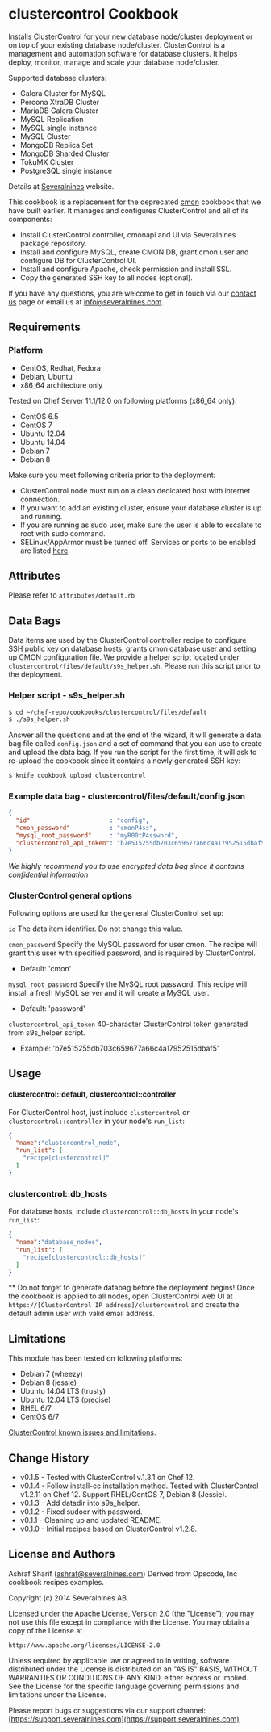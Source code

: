 clustercontrol Cookbook
=======================

Installs ClusterControl for your new database node/cluster deployment or on top of your existing database node/cluster. ClusterControl is a management and automation software for database clusters. It helps deploy, monitor, manage and scale your database node/cluster.

Supported database clusters:

- Galera Cluster for MySQL
- Percona XtraDB Cluster
- MariaDB Galera Cluster
- MySQL Replication
- MySQL single instance
- MySQL Cluster
- MongoDB Replica Set
- MongoDB Sharded Cluster
- TokuMX Cluster
- PostgreSQL single instance

Details at [Severalnines](http://www.severalnines.com/clustercontrol) website.

This cookbook is a replacement for the deprecated [cmon](https://supermarket.chef.io/cookbooks/cmon) cookbook that we have built earlier. It manages and configures ClusterControl and all of its components:

- Install ClusterControl controller, cmonapi and UI via Severalnines package repository.
- Install and configure MySQL, create CMON DB, grant cmon user and configure DB for ClusterControl UI.
- Install and configure Apache, check permission and install SSL.
- Copy the generated SSH key to all nodes (optional).

If you have any questions, you are welcome to get in touch via our [contact us](http://www.severalnines.com/contact-us) page or email us at [info@severalnines.com](mailto:info@severalnines.com).


Requirements
------------

### Platform

- CentOS, Redhat, Fedora
- Debian, Ubuntu
- x86\_64 architecture only

Tested on Chef Server 11.1/12.0 on following platforms (x86\_64 only):

- CentOS 6.5
- CentOS 7
- Ubuntu 12.04
- Ubuntu 14.04
- Debian 7
- Debian 8

Make sure you meet following criteria prior to the deployment:

- ClusterControl node must run on a clean dedicated host with internet connection.
- If you want to add an existing cluster, ensure your database cluster is up and running.
- If you are running as sudo user, make sure the user is able to escalate to root with sudo command.
- SELinux/AppArmor must be turned off. Services or ports to be enabled are listed [here](http://www.severalnines.com/docs/clustercontrol-administration-guide/administration/securing-clustercontrol).


Attributes
----------

Please refer to `attributes/default.rb`

Data Bags
---------

Data items are used by the ClusterControl controller recipe to configure SSH public key on database hosts, grants cmon database user and setting up CMON configuration file. We provide a helper script located under `clustercontrol/files/default/s9s_helper.sh`. Please run this script prior to the deployment.

### Helper script - s9s_helper.sh
```bash
$ cd ~/chef-repo/cookbooks/clustercontrol/files/default
$ ./s9s_helper.sh
```

Answer all the questions and at the end of the wizard, it will generate a data bag file called `config.json` and a set of command that you can use to create and upload the data bag. If you run the script for the first time, it will ask to re-upload the cookbook since it contains a newly generated SSH key:
```bash
$ knife cookbook upload clustercontrol
```

### Example data bag - clustercontrol/files/default/config.json
```json
{
  "id"                      : "config",
  "cmon_password"           : "cmonP4ss",
  "mysql_root_password"     : "myR00tP4ssword",
  "clustercontrol_api_token": "b7e515255db703c659677a66c4a17952515dbaf5"
}
```

*We highly recommend you to use encrypted data bag since it contains confidential information*

### ClusterControl general options

Following options are used for the general ClusterControl set up:

`id`
The data item identifier. Do not change this value.

`cmon_password`
Specify the MySQL password for user cmon. The recipe will grant this user with specified password, and is required by ClusterControl.
- Default: 'cmon'

`mysql_root_password`
Specify the MySQL root password. This recipe will install a fresh MySQL server and it will create a MySQL user.
- Default: 'password'

`clustercontrol_api_token`
40-character ClusterControl token generated from s9s\_helper script.
- Example: 'b7e515255db703c659677a66c4a17952515dbaf5'


Usage
-----
#### clustercontrol::default, clustercontrol::controller

For ClusterControl host, just include `clustercontrol` or `clustercontrol::controller` in your node's `run_list`:

```json
{
  "name":"clustercontrol_node",
  "run_list": [
    "recipe[clustercontrol]"
  ]
}
```

### clustercontrol::db\_hosts

For database hosts, include `clustercontrol::db_hosts` in your node's `run_list`:

```json
{
  "name":"database_nodes",
  "run_list": [
    "recipe[clustercontrol::db_hosts]"
  ]
}
```

** Do not forget to generate databag before the deployment begins! Once the cookbook is applied to all nodes, open ClusterControl web UI at `https://[ClusterControl IP address]/clustercontrol` and create the default admin user with valid email address.

Limitations
-----------

This module has been tested on following platforms:

- Debian 7 (wheezy)
- Debian 8 (jessie)
- Ubuntu 14.04 LTS (trusty)
- Ubuntu 12.04 LTS (precise)
- RHEL 6/7
- CentOS 6/7


[ClusterControl known issues and limitations](http://www.severalnines.com/docs/clustercontrol-troubleshooting-guide/known-issues-limitations).

Change History
--------------

- v0.1.5 - Tested with ClusterControl v.1.3.1 on Chef 12.
- v0.1.4 - Follow install-cc installation method. Tested with ClusterControl v1.2.11 on Chef 12. Support RHEL/CentOS 7, Debian 8 (Jessie).
- v0.1.3 - Add datadir into s9s\_helper.
- v0.1.2 - Fixed sudoer with password.
- v0.1.1 - Cleaning up and updated README.
- v0.1.0 - Initial recipes based on ClusterControl v1.2.8.

License and Authors
-------------------
Ashraf Sharif (ashraf@severalnines.com) Derived from Opscode, Inc cookbook recipes examples.

Copyright (c) 2014 Severalnines AB.

Licensed under the Apache License, Version 2.0 (the "License"); you may not use this file except in compliance with the License. You may obtain a copy of the License at

`http://www.apache.org/licenses/LICENSE-2.0`

Unless required by applicable law or agreed to in writing, software distributed under the License is distributed on an "AS IS" BASIS, WITHOUT WARRANTIES OR CONDITIONS OF ANY KIND, either express or implied. See the License for the specific language governing permissions and limitations under the License.

Please report bugs or suggestions via our support channel: [https://support.severalnines.com](https://support.severalnines.com)
